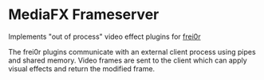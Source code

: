 # MediaFX Frameserver

Implements "out of process" video effect plugins for [frei0r](https://dyne.org/software/frei0r/)

The frei0r plugins communicate with an external client process
using pipes and shared memory.
Video frames are sent to the client which can apply visual effects
and return the modified frame.
